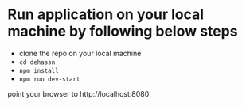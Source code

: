 # Run application on your local machine by following below steps
- clone the repo on your local machine
- `cd dehassn`
- `npm install`
- `npm run dev-start`

point your browser to http://localhost:8080
